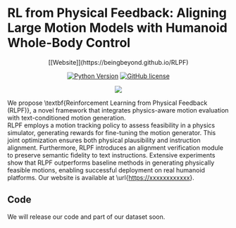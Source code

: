 # RL from Physical Feedback: Aligning Large Motion Models with Humanoid Whole-Body Control

<div align="center">
[[Website]](https://beingbeyond.github.io/RLPF)

[![Python Version](https://img.shields.io/badge/Python-3.10-blue.svg)]()
[![GitHub license](https://img.shields.io/badge/MIT-blue)]()

![](docs/images/motionlib.png)

</div>

We propose \textbf{Reinforcement Learning from Physical Feedback (RLPF)}, a novel framework that integrates physics-aware motion evaluation with text-conditioned motion generation.  
RLPF employs a motion tracking policy to assess feasibility in a physics simulator, generating rewards for fine-tuning the motion generator.
This joint optimization ensures both physical plausibility and instruction alignment. 
Furthermore, RLPF introduces an alignment verification module to preserve semantic fidelity to text instructions.
Extensive experiments show that RLPF outperforms baseline methods in generating physically feasible motions, enabling successful deployment on real humanoid platforms.
Our website is available at \url{[https://xxxxxxxxxxxx](https://beingbeyond.github.io/RLPF)}.

## Code
We will release our code and part of our dataset soon.


